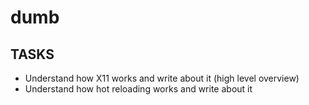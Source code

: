 # dumb

## TASKS

- Understand how X11 works and write about it (high level overview)
- Understand how hot reloading works and write about it
